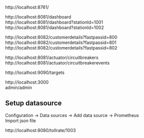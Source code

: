 http://localhost:8761/

http://localhost:8081/dashboard  
http://localhost:8081/dashboard?stationId=1001  
http://localhost:8081/dashboard?stationId=1002  

http://localhost:8082/customerdetails?fastpassid=800  
http://localhost:8082/customerdetails?fastpassid=801  
http://localhost:8082/customerdetails?fastpassid=802  


http://localhost:8081/actuator/circuitbreakers  
http://localhost:8081/actuator/circuitbreakerevents  

http://localhost:9090/targets  

http://localhost:3000  
admin/admin  

Setup datasource
----------------
Configuration -> Data sources -> Add data source -> Prometheus   
Import json file  

http://localhost:8080/tollrate/1003  




